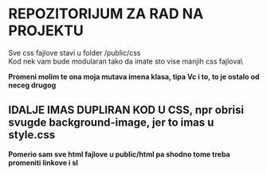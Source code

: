 # REPOZITORIJUM ZA RAD NA PROJEKTU

Sve css fajlove stavi u folder /public/css\
Kod nek vam bude modularan tako da imate sto vise manjih css fajlova\

**Promeni molim te ona moja mutava imena klasa, tipa Vc i to, to je ostalo od neceg drugog**

## IDALJE IMAS DUPLIRAN KOD U CSS, npr obrisi svugde background-image, jer to imas u style.css

**Pomerio sam sve html fajlove u public/html pa shodno tome treba promeniti linkove i sl**
